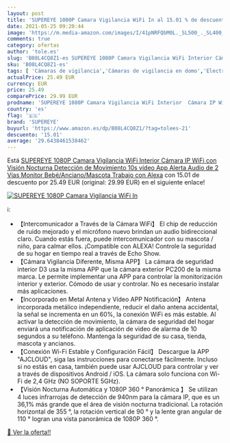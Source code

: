 ```yaml
---
layout: post
title: 'SUPEREYE 1080P Camara Vigilancia WiFi In al 15.01 % de descuento'
date: 2021-05-25 09:20:44
image: 'https://m.media-amazon.com/images/I/41pNRFQbM0L._SL500_._SL400_.jpg'
comments: true
category: ofertas
author: 'tole.es'
slug: 'B08L4CQ8Z1-es SUPEREYE 1080P Camara Vigilancia WiFi Interior Cámara IP...'
sku: 'B08L4CQ8Z1-es'
tags: [ 'Cámaras de vigilancia','Cámaras de vigilancia en domo','Electrónica','Fotografía y videocámaras','alexa','supereye', ]
actualPrice: 25.49 EUR
currency: EUR
price: 25.49
comparePrice: 29.99 EUR
prodname: 'SUPEREYE 1080P Camara Vigilancia WiFi Interior  Cámara IP WiFi con Visión Nocturna  Detección de Movimiento  10s vídeo App Alerta  Audio de 2 Vías  Monitor Bebé/Anciano/Mascota  Trabajo con Alexa'
country: 'es'
flag: '🇪🇸'
brand: 'SUPEREYE'
buyurl: 'https://www.amazon.es/dp/B08L4CQ8Z1/?tag=tolees-21'
descuento: '15.01'
average: '29.6438461538462'
---
```


Está [SUPEREYE 1080P Camara Vigilancia WiFi Interior  Cámara IP WiFi con Visión Nocturna  Detección de Movimiento  10s vídeo App Alerta  Audio de 2 Vías  Monitor Bebé/Anciano/Mascota  Trabajo con Alexa](https://www.amazon.es/dp/B08L4CQ8Z1/?tag=tolees-21) con 15.01 de descuento por 25.49 EUR (original: 29.99 EUR) en el siguiente enlace!

[![SUPEREYE 1080P Camara Vigilancia WiFi In](https://m.media-amazon.com/images/I/41pNRFQbM0L._SL500_._SL400_.jpg)](https://www.amazon.es/dp/B08L4CQ8Z1/?tag=tolees-21)

ℹ️:

- 【Intercomunicador a Través de la Cámara WiFi】 El chip de reducción de ruido mejorado y el micrófono nuevo brindan un audio bidireccional claro. Cuando estás fuera, puede intercomunicador con su mascota / niño, para calmar ellos. ¡Compatible con ALEXA! Controle la seguridad de su hogar en tiempo real a través de Echo Show.
- 【Cámara Vigilancia Diferente, Misma APP】 La cámara de seguridad interior D3 usa la misma APP que la cámara exterior PC200 de la misma marca. Le permite implementar una APP para controlar la monitorización interior y exterior. Cómodo de usar y controlar. No es necesario instalar más aplicaciones.
- 【Incorporado en Metal Antena y Vídeo APP Notificación】 Antena incorporada metálico independiente, reducir el daño antena accidental, la señal se incrementa en un 60%, la conexión WiFi es más estable. Al activar la detección de movimiento, la cámara de seguridad del hogar enviará una notificación de aplicación de video de alarma de 10 segundos a su teléfono. Mantenga la seguridad de su casa, tienda, mascota y ancianos.
- 【Conexión Wi-Fi Estable y Configuración Fácil】 Descargue la APP "AJCLOUD", siga las instrucciones para conectarse fácilmente. Incluso si no estás en casa, también puede usar AJCLOUD para controlar y ver a través de dispositivos Android / iOS. La cámara solo funciona con Wi-Fi de 2,4 GHz (NO SOPORTE 5GHz).
- 【Visión Nocturna Automática y 1080P 360 ° Panorámica 】 Se utilizan 4 luces infrarrojas de detección de 940nm para la cámara IP, que es un 36,1% más grande que el área de visión nocturna tradicional. La rotación horizontal de 355 °, la rotación vertical de 90 ° y la lente gran angular de 110 ° logran una vista panorámica de 1080P 360 °.

[🛒 Ver la oferta!!](https://www.amazon.es/dp/B08L4CQ8Z1/?tag=tolees-21)

